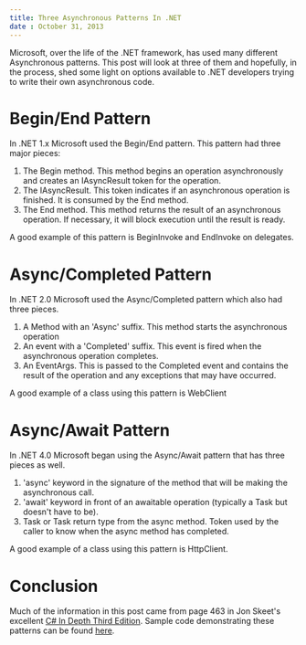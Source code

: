 ```yaml
---
title: Three Asynchronous Patterns In .NET
date : October 31, 2013
---
```

Microsoft, over the life of the .NET framework, has used many different Asynchronous patterns. This post will look at three of them and hopefully, in the process, shed some light on options available to .NET developers trying to write their own asynchronous code.

# Begin/End Pattern #

In .NET 1.x Microsoft used the Begin/End pattern. This pattern had three major pieces:

1. The Begin method. This method begins an operation asynchronously and creates an IAsyncResult token for the operation.
2. The IAsyncResult. This token indicates if an asynchronous operation is finished. It is consumed by the End method.
3. The End method. This method returns the result of an asynchronous operation. If necessary, it will block execution until the result is ready.

A good example of this pattern is BeginInvoke and EndInvoke on delegates.

# Async/Completed Pattern #

In .NET 2.0 Microsoft used the Async/Completed pattern which also had three pieces.

1. A Method with an 'Async' suffix. This method starts the asynchronous operation
2. An event with a 'Completed' suffix. This event is fired when the asynchronous operation completes.
3. An EventArgs. This is passed to the Completed event and contains the result of the operation and any exceptions that may have occurred.

A good example of a class using this pattern is WebClient

# Async/Await Pattern #

In .NET 4.0 Microsoft began using the Async/Await pattern that has three pieces as well.

1. 'async' keyword in the signature of the method that will be making the asynchronous call.
2. 'await' keyword in front of an awaitable operation (typically a Task but doesn't have to be).
3. Task or Task<T> return type from the async method. Token used by the caller to know when the async method has completed.

A good example of a class using this pattern is HttpClient.

# Conclusion #

Much of the information in this post came from page 463 in Jon Skeet's excellent [C# In Depth Third Edition][1]. Sample code demonstrating these patterns can be found [here][1].

[1]: http://www.amazon.com/Depth-3rd-Edition-Jon-Skeet/dp/161729134X/
[2]: https://github.com/mrucker/.NET-Studies/tree/master/ThreeAsynchronousPatterns
